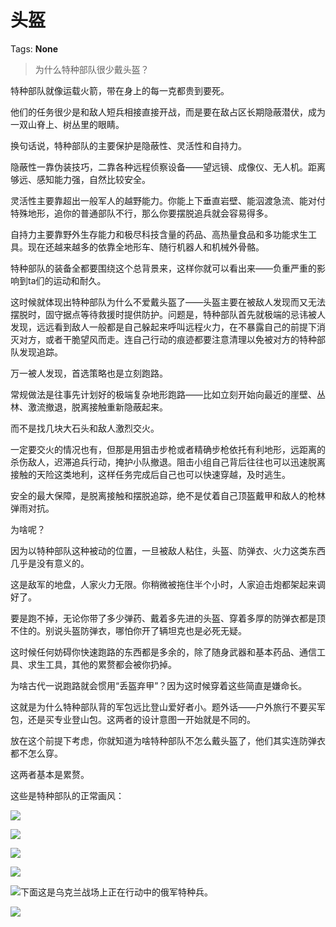# 头盔

Tags: **None**

> 为什么特种部队很少戴头盔？



特种部队就像运载火箭，带在身上的每一克都贵到要死。

他们的任务很少是和敌人短兵相接直接开战，而是要在敌占区长期隐蔽潜伏，成为一双山脊上、树丛里的眼睛。

换句话说，特种部队的主要保护是隐蔽性、灵活性和自持力。

隐蔽性一靠伪装技巧，二靠各种远程侦察设备——望远镜、成像仪、无人机。距离够远、感知能力强，自然比较安全。

灵活性主要靠超出一般军人的越野能力。你能上下垂直岩壁、能泅渡急流、能对付特殊地形，追你的普通部队不行，那么你要摆脱追兵就会容易得多。

自持力主要靠野外生存能力和极尽科技含量的药品、高热量食品和多功能求生工具。现在还越来越多的依靠全地形车、随行机器人和机械外骨骼。

特种部队的装备全都要围绕这个总背景来，这样你就可以看出来——负重严重的影响到ta们的运动和耐久。

这时候就体现出特种部队为什么不爱戴头盔了——头盔主要在被敌人发现而又无法摆脱时，固守据点等待救援时提供防护。问题是，特种部队首先就极端的忌讳被人发现，远远看到敌人一般都是自己躲起来呼叫远程火力，在不暴露自己的前提下消灭对方，或者干脆望风而走。连自己行动的痕迹都要注意清理以免被对方的特种部队发现追踪。

万一被人发现，首选策略也是立刻跑路。

  


常规做法是往事先计划好的极端复杂地形跑路——比如立刻开始向最近的崖壁、丛林、激流撤退，脱离接触重新隐蔽起来。

而不是找几块大石头和敌人激烈交火。

一定要交火的情况也有，但那是用狙击步枪或者精确步枪依托有利地形，远距离的杀伤敌人，迟滞追兵行动，掩护小队撤退。阻击小组自己背后往往也可以迅速脱离接触的天险这类地利，这样任务完成后自己也可以快速穿越，及时逃生。

安全的最大保障，是脱离接触和摆脱追踪，绝不是仗着自己顶盔戴甲和敌人的枪林弹雨对抗。

为啥呢？

因为以特种部队这种被动的位置，一旦被敌人粘住，头盔、防弹衣、火力这类东西几乎是没有意义的。

这是敌军的地盘，人家火力无限。你稍微被拖住半个小时，人家迫击炮都架起来调好了。

要是跑不掉，无论你带了多少弹药、戴着多先进的头盔、穿着多厚的防弹衣都是顶不住的。别说头盔防弹衣，哪怕你开了辆坦克也是必死无疑。

这时候任何妨碍你快速跑路的东西都是多余的，除了随身武器和基本药品、通信工具、求生工具，其他的累赘都会被你扔掉。

为啥古代一说跑路就会惯用“丢盔弃甲”？因为这时候穿着这些简直是嫌命长。

这就是为什么特种部队背的军包远比登山爱好者小。题外话——户外旅行不要买军包，还是买专业登山包。这两者的设计意图一开始就是不同的。

放在这个前提下考虑，你就知道为啥特种部队不怎么戴头盔了，他们其实连防弹衣都不怎么穿。

这两者基本是累赘。

这些是特种部队的正常画风：

![](https://picx1.zhimg.com/50/v2-741a3ff78b64def5c26089aeec89fe15_720w.jpg?source=1940ef5c)  


![](https://pic1.zhimg.com/50/v2-263922c4ff72c30faece5e39c24e7fe5_720w.jpg?source=1940ef5c)  


![](https://picx1.zhimg.com/50/v2-f3248e955342a7a1c45085598d44a38c_720w.jpg?source=1940ef5c)  


![](https://picx1.zhimg.com/50/v2-f1636464367b000c7e697d5964519ff9_720w.jpg?source=1940ef5c)  


![](https://picx1.zhimg.com/50/v2-35ac6d1a8774694169f694f8ae0123cc_720w.jpg?source=1940ef5c)下面这是乌克兰战场上正在行动中的俄军特种兵。

![](https://pica.zhimg.com/50/v2-5a4e9e5c0569020dc2142c866964aa98_720w.jpg?source=1940ef5c)

